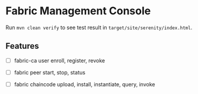 # Fabric Management Console

Run `mvn clean verify` to see test result in `target/site/serenity/index.html`.

## Features

-[ ] fabric-ca user enroll, register, revoke
-[ ] fabric peer start, stop, status
-[ ] fabric chaincode upload, install, instantiate, query, invoke


